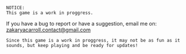 	NOTICE:
	This game is a work in proggress.
If you have a bug to report or have a suggestion, email me on:
zakaryacarroll.contact@gmail.com

	Since this game is a work in proggress, it may not be as fun as it sounds, but keep playing and be ready for updates!

	
